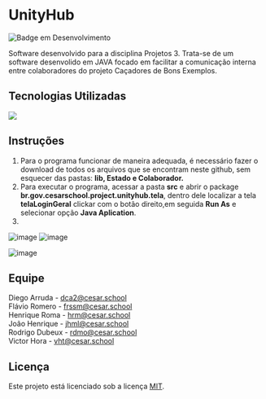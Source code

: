 # UnityHub
![Badge em Desenvolvimento](http://img.shields.io/static/v1?label=STATUS&message=EM%20DESENVOLVIMENTO&color=GREEN&style=flat-square)

Software desenvolvido para a disciplina Projetos 3.
Trata-se de um software desenvolido em JAVA focado em facilitar a comunicação interna entre colaboradores do projeto Caçadores de Bons Exemplos.

<h2> Tecnologias Utilizadas </h2>
<p dir="auto">
  <a target="_blank" rel="noopener noreferrer nofollow" href="https://img.shields.io/badge/Java-ED8B00?style=for-the-badge&logo=openjdk&logoColor=white">
    <img src="https://img.shields.io/badge/Java-ED8B00?style=for-the-badge&logo=openjdk&logoColor=white" style="max-width: 100%;">
  </a>  
  </a>
</p> 

## Instruções
1. Para o programa funcionar de maneira adequada, é necessário fazer o download de todos os arquivos que se encontram neste github, sem esquecer das pastas: **lib, Estado e Colaborador.**
2. Para executar o programa, acessar a pasta **src** e abrir o package **br.gov.cesarschool.project.unityhub.tela**, dentro dele localizar a tela **telaLoginGeral** clickar com o botão direito,em seguida **Run As** e selecionar opção **Java Aplication**.
3. 
![image](https://github.com/Cenafowzin/UnityHub/assets/101901740/a43021f0-e797-4dc3-a461-a27075cbcafe)  ![image](https://github.com/Cenafowzin/UnityHub/assets/101901740/5788b8e5-ea55-4fff-bb87-41b8dbd4dcdd)


![image](https://github.com/Cenafowzin/UnityHub/assets/101901740/1d05941a-53df-4bcf-afba-dc0315c29713)


## Equipe

Diego Arruda - dca2@cesar.school<br/> 
Flávio Romero - frssm@cesar.school<br/> 
Henrique Roma - hrm@cesar.school<br/> 
João Henrique - jhml@cesar.school<br/> 
Rodrigo Dubeux - rdmo@cesar.school<br/>
Victor Hora - vht@cesar.school

## Licença
Este projeto está licenciado sob a licença [MIT](https://github.com/flavio-muniz/MALO---fds-2023.1/blob/main/LICENSE).
